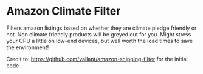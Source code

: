 # Amazon Climate Filter

Filters amazon listings based on whether they are climate pledge friendly or not. Non climate friendly products will be greyed out for you. 
Might stress your CPU a little on low-end devices, but well worth the load times to save the environment!  


Credit to: https://github.com/vallant/amazon-shipping-filter for the initial code
